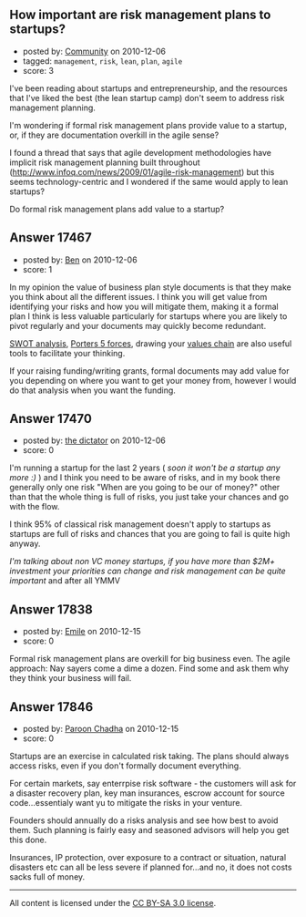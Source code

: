 ## How important are risk management plans to startups?

- posted by: [Community](https://stackexchange.com/users/-1/-1-community) on 2010-12-06
- tagged: `management`, `risk`, `lean`, `plan`, `agile`
- score: 3

I've been reading about startups and entrepreneurship, and the resources that I've liked the best (the lean startup camp) don't seem to address risk management planning.

I'm wondering if formal risk management plans provide value to a startup, or, if they are documentation overkill in the agile sense?

I found a thread that says that agile development methodologies have implicit risk management planning built throughout (http://www.infoq.com/news/2009/01/agile-risk-management) but this seems technology-centric and I wondered if the same would apply to lean startups?

Do formal risk management plans add value to a startup?


## Answer 17467

- posted by: [Ben](https://stackexchange.com/users/-1/5804-ben) on 2010-12-06
- score: 1

<p>In my opinion the value of business plan style documents is that they make you think about all the different issues. I think you will get value from identifying your risks and how you will mitigate them, making it a formal plan I think is less valuable particularly for startups where you are likely to pivot regularly and your documents may quickly become redundant. </p>

<p><a href="http://en.wikipedia.org/wiki/SWOT_analysis" rel="nofollow">SWOT analysis</a>, <a href="http://en.wikipedia.org/wiki/Porter_5_forces_analysis" rel="nofollow">Porters 5 forces</a>, drawing your <a href="http://en.wikipedia.org/wiki/Value_Chain" rel="nofollow">values chain</a> are also useful tools to facilitate your thinking.</p>

<p>If your raising funding/writing grants, formal documents may add value for you depending on where you want to get your money from, however I would do that analysis when you want the funding.</p>



## Answer 17470

- posted by: [the dictator](https://stackexchange.com/users/-1/473-the-dictator) on 2010-12-06
- score: 0

I'm running a startup for the last 2 years ( _soon it won't be a startup any more :)_ ) and I think you need to be aware of risks, and in my book there generally only one risk "When are you going to be our of money?" other than that the whole thing is full of risks, you just take your chances and go with the flow.

I think 95% of classical risk management doesn't apply to startups as startups are full of risks and chances that you are going to fail is quite high anyway.

_I'm talking about non VC money startups, if you have more than $2M+ investment your priorities can change and risk management can be quite important_ and after all YMMV


## Answer 17838

- posted by: [Emile](https://stackexchange.com/users/-1/5988-emile) on 2010-12-15
- score: 0

Formal risk management plans are overkill for big business even.  The agile approach:  Nay sayers come a dime a dozen.  Find some and ask them why they think your business will fail.  


## Answer 17846

- posted by: [Paroon Chadha](https://stackexchange.com/users/-1/5991-paroon-chadha) on 2010-12-15
- score: 0

Startups are an exercise in calculated risk taking. The plans should always access risks, even if you don't formally document everything.

For certain markets, say enterrpise risk software - the customers will ask for a disaster recovery plan, key man insurances, escrow account for source code...essentialy want yu to mitigate the risks in your venture.

Founders should annually do a risks analysis and see how best to avoid them. Such planning is fairly easy and seasoned advisors will help you get this done. 

Insurances, IP protection, over exposure to a contract or situation, natural disasters etc can all be less severe if planned for...and no, it does not costs sacks full of money.



---

All content is licensed under the [CC BY-SA 3.0 license](https://creativecommons.org/licenses/by-sa/3.0/).

